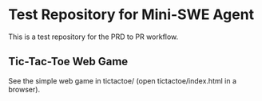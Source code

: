 # Test Repository for Mini-SWE Agent

This is a test repository for the PRD to PR workflow.

## Tic-Tac-Toe Web Game
See the simple web game in tictactoe/ (open tictactoe/index.html in a browser).
